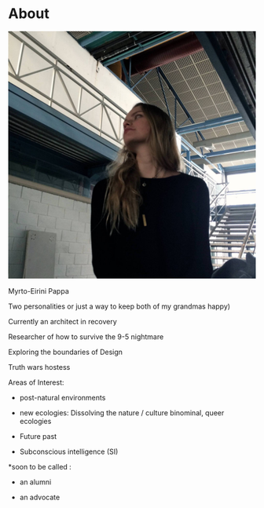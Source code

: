 # About

![](arch_uth.jpg)

Myrto-Eirini Pappa

Two personalities or just a way to keep both of my grandmas happy)

Currently an architect in recovery

Researcher of how to survive the 9-5 nightmare

Exploring the boundaries of Design

Truth wars hostess

Areas of Interest:

- post-natural environments

- new ecologies: Dissolving the nature / culture binominal, queer ecologies

- Future past

- Subconscious intelligence (SI)

*soon to be called :
- an alumni

- an advocate

